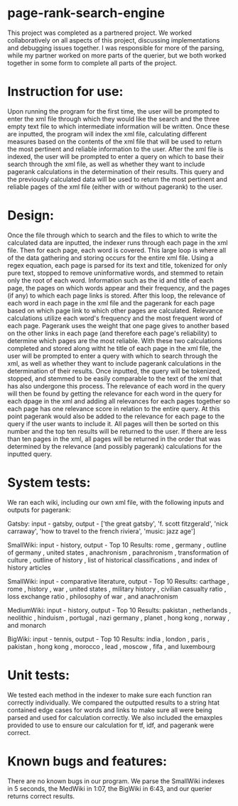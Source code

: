 # page-rank-search-engine
This project was completed as a partnered project. We worked collaboratively on all aspects of this project, discussing implementations and debugging issues together. I was responsible for more of the parsing, while my partner worked on more parts of the querier, but we both worked together in some form to complete all parts of the project.

# Instruction for use:
Upon running the program for the first time, the user will be prompted to enter the xml file through which they would like the search and the three empty text file to which intermediate information will be written. Once these are inputted, the program will index the xml file, calculating different measures based on the contents of the xml file that will be used to return the most pertinent and reliable information to the user. After the xml file is indexed, the user will be prompted to enter a query on which to base their search through the xml file, as well as whether they want to include pagerank calculations in the determination of their results. This query and the previously calculated data will be used to return the most pertinent and reliable pages of the xml file (either with or without pagerank) to the user.

# Design:
Once the file through which to search and the files to which to write the calculated data are inputted, the indexer runs through each page in the xml file. Then for each page, each word is covered. This large loop is where all of the data gathering and storing occurs for the entire xml file. Using a regex equation, each page is parsed for its text and title, tokenized for only pure text, stopped to remove uninformative words, and stemmed to retain only the root of each word. Information such as the id and title of each page, the pages on which words appear and their frequency, and the pages (if any) to which each page links is stored. After this loop, the relevance of each word in each page in the xml file and the pagerank for each page based on which page link to which other pages are calculated. Relevance calculations utilize each word's frequency and the most frequent word of each page. Pagerank uses the weight that one page gives to another based on the other links in each page (and therefore each page's reliability) to determine which pages are the most reliable. With these two calculations completed and stored along witht he title of each page in the xml file, the user will be prompted to enter a query with which to search through the xml, as well as whether they want to include pagerank calculations in the determination of their results. Once inputted, the query will be tokenized, stopped, and stemmed to be easily comparable to the text of the xml that has also undergone this process. The relevance of each word in the query will then be found by getting the relevance for each word in the query for each dpage in the xml and adding all relevances for each pages together so each page has one relevance score in relation to the entire query. At this point pagerank would also be added to the relevance for each page to the query if the user wants to include it. All pages will then be sorted on this number and the top ten results will be returned to the user. If there are less than ten pages in the xml, all pages will be returned in the order that was determined by the relevance (and possibly pagerank) calculations for the inputted query.

# System tests:
We ran each wiki, including our own xml file, with the following inputs and outputs for pagerank:

Gatsby: input - gatsby, output - ['the great gatsby', 'f. scott fitzgerald', 'nick carraway', 'how to travel to the french riviera', 'music: jazz age']

SmallWiki: input - history, output - Top 10 Results:  rome ,  germany ,  outline of germany ,  united states ,  anachronism ,  parachronism ,  transformation of culture ,  outline of history ,  list of historical classifications , and  index of history articles

SmallWiki: input - comparative literature, output - Top 10 Results:  carthage ,  rome ,  history ,  war ,  united states ,  military history ,  civilian casualty ratio ,  loss exchange ratio ,  philosophy of war , and  anachronism

MediumWiki: input - history, output - Top 10 Results:  pakistan ,  netherlands ,  neolithic ,  hinduism ,  portugal ,  nazi germany ,  planet ,  hong kong ,  norway , and  monarch

BigWiki: input - tennis, output - Top 10 Results:  india ,  london ,  paris ,  pakistan ,  hong kong ,  morocco ,  lead ,  moscow ,  fifa , and  luxembourg

# Unit tests: 
We tested each method in the indexer to make sure each function ran correctly individually. We compared the outputted results to a string htat contained edge cases for words and links to make sure all were being parsed and used for calculation correctly. We also included the emaxples provided to use to ensure our calculation for tf, idf, and pagerank were correct.

# Known bugs and features:
There are no known bugs in our program. We parse the SmallWiki indexes in 5 seconds, the MedWiki in 1:07, the BigWiki in 6:43, and our querier returns correct results.
